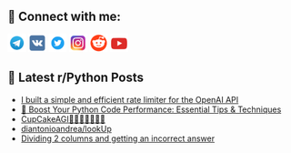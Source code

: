## 🔎 Connect with me:
[<img src="https://github.com/bullbesh/bullbesh/blob/main/images/Telegram.png" width="32" height="32" />](https://t.me/bullbesh)
[<img src="https://github.com/bullbesh/bullbesh/blob/main/images/VK.png" width="32" height="32" />](https://vk.com/bullbesh)
[<img src="https://github.com/bullbesh/bullbesh/blob/main/images/Twitter.png" width="32" height="32" />](https://twitter.com/bullbesh1)
[<img src="https://github.com/bullbesh/bullbesh/blob/main/images/Instagram.png" width="32" height="32" />](https://www.instagram.com/bullbesh)
[<img src="https://github.com/bullbesh/bullbesh/blob/main/images/Reddit.png" width="32" height="32" />](https://www.reddit.com/user/bullbesh)
[<img src="https://github.com/bullbesh/bullbesh/blob/main/images/YouTube.png" width="32" height="32" />](https://www.youtube.com/channel/UCtfjRs6uzgq5mfm8S06WTcg)

## 📕 Latest r/Python Posts
<!-- BLOG-POST-LIST:START -->
- [I built a simple and efficient rate limiter for the OpenAI API](https://www.reddit.com/r/Python/comments/12xahnb/i_built_a_simple_and_efficient_rate_limiter_for/)
- [🚀 Boost Your Python Code Performance: Essential Tips &amp; Techniques](https://www.reddit.com/r/Python/comments/12x76vj/boost_your_python_code_performance_essential_tips/)
- [CupCakeAGI🧁🍰🎉🤖🧠🍩🍪](https://www.reddit.com/r/Python/comments/12x702g/cupcakeagi/)
- [diantonioandrea/lookUp](https://www.reddit.com/r/Python/comments/12x6mdu/diantonioandrealookup/)
- [Dividing 2 columns and getting an incorrect answer](https://www.reddit.com/r/Python/comments/12x52zl/dividing_2_columns_and_getting_an_incorrect_answer/)
<!-- BLOG-POST-LIST:END -->
